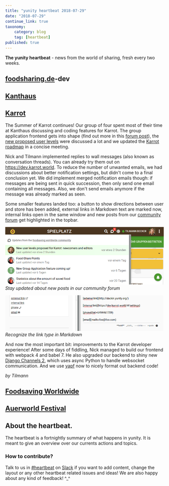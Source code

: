 ```yaml
---
title: "yunity heartbeat 2018-07-29"
date: "2018-07-29"
continue_link: true
taxonomy:
    category: blog
    tag: [heartbeat]
published: true
---
```


**The yunity heartbeat** - news from the world of sharing, fresh every two weeks.

## [foodsharing.de](https://foodsharing.de)-dev


## [Kanthaus](https://kanthaus.online)


## [Karrot](https://karrot.world)

The Summer of Karrot continues! Our group of four spent most of their time at Kanthaus discussing and coding features for Karrot. The group application frontend gets into shape (find out more in this [forum post](https://community.foodsaving.world/t/new-group-application-feature-coming-up/92)), the [new proposed user levels](https://community.foodsaving.world/t/new-user-levels-proposed-for-karrot-newcomers-and-editors/95) were discussed a lot and we updated the [Karrot roadmap](https://github.com/yunity/karrot-frontend/blob/master/ROADMAP.md) in a concise meeting.

Nick and Tilmann implemented replies to wall messages (also known as conversation threads). You can already try them out on https://dev.karrot.world. To reduce the number of unwanted emails, we had discussions about better notification settings, but didn't come to a final conclusion yet. We did implement merged notification emails though: if messages are being sent in quick succession, then only send one email containing all messages. Also, we don't send emails anymore if the message was already marked as seen.

Some smaller features landed too: a button to show directions between user and store has been added, external links in Markdown text are marked now, internal links open in the same window and new posts from our [community forum](https://community.foodsaving.world/) get highlighted in the topbar.

![](karrot-notifications.png)
_Stay updated about new posts in our community forum_

![](karrot-markdown-links.png)
_Recognize the link type in Markdown_

And now the most important bit: improvements to the Karrot developer experience! After some days of fiddling, Nick managed to build our frontend with webpack 4 and babel 7. He also upgraded our backend to shiny new [Django Channels 2](https://github.com/django/channels), which uses async Python to handle websocket communication. And we use [yapf](https://github.com/google/yapf) now to nicely format out backend code!

_by Tilmann_

## [Foodsaving Worldwide](https://foodsaving.world)


## [Auerworld Festival](http)

## About the heartbeat.
The heartbeat is a fortnightly summary of what happens in yunity. It is meant to give an overview over our currents actions and topics.

### How to contribute?
Talk to us in [#heartbeat](https://yunity.slack.com/messages/heartbeat/) on [Slack](https://slackin.yunity.org) if you want to add content, change the layout or any other heartbeat related issues and ideas! We are also happy about any kind of feedback! ^\_^

